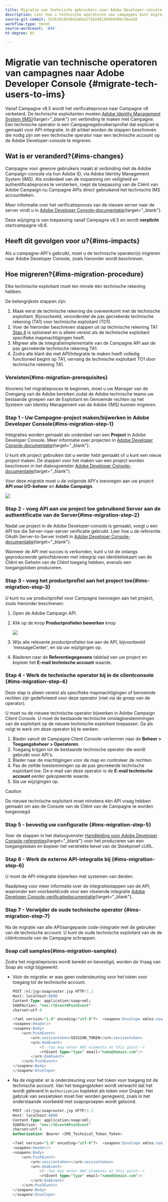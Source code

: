 ```yaml
---
title: Migratie van technische gebruikers naar Adobe Developer-console
description: Leer hoe u technische operatoren van campagnes kunt migreren naar een technische account op de Adobe Developer-console
source-git-commit: 35263dc042642a6ba2f162461364b9399c30ad18
workflow-type: tm+mt
source-wordcount: '894'
ht-degree: 0%

---
```


# Migratie van technische operatoren van campagnes naar Adobe Developer Console {#migrate-tech-users-to-ims}

Vanaf Campagne v8.5 wordt het verificatieproces naar Campagne v8 verbeterd. De technische exploitanten moeten [Adobe Identity Management System (IMS)](https://helpx.adobe.com/enterprise/using/identity.html){target="_blank"} om verbinding te maken met Campagne. Een technische operator is een Campagnegebruikersprofiel dat expliciet is gemaakt voor API-integratie. In dit artikel worden de stappen beschreven die nodig zijn om een technische operator naar een technische account op de Adobe Developer-console te migreren.

## Wat is er veranderd?{#ims-changes}

Campagne voor gewone gebruikers maakt al verbinding met de Adobe Campaign-console via hun Adobe ID, via Adobe Identity Management System (IMS). Als onderdeel van de inspanning om veiligheid en authentificatieproces te versterken, roept de toepassing van de Cliënt van Adobe Campaign nu Campagne APIs direct gebruikend het technische IMS accountteken.

Meer informatie over het verificatieproces van de nieuwe server naar de server vindt u in [Adobe Developer Console-documentatie](https://developer.adobe.com/developer-console/docs/guides/authentication/ServerToServerAuthentication/){target="_blank"}.

Deze wijziging is van toepassing vanaf Campagne v8.5 en wordt **verplicht** startcampagne v8.6.


## Heeft dit gevolgen voor u?{#ims-impacts}

Als u campagne-API&#39;s gebruikt, moet u de technische operator(s) migreren naar Adobe Developer Console, zoals hieronder wordt beschreven.

## Hoe migreren?{#ims-migration-procedure}

Elke technische exploitant moet ten minste één technische rekening hebben.

De belangrijkste stappen zijn:

1. Maak eerst de technische rekening die overeenkomt met de technische exploitant. Bijvoorbeeld, veronderstel de pas gecreëerde technische rekening (TA1) voor technische exploitant (TO1).
1. Voer de hieronder beschreven stappen uit op technische rekening TA1
   [Stap 4](#ims-migration-step-4) is optioneel en is alleen vereist als de technische exploitant specifieke mapmachtigingen heeft.
1. Migreer alle de integratieimplementatie van de Campagne API aan de pas gecreëerde technische rekening TA1.
1. Zodra alle klant die met API/Integratie te maken heeft volledig functioneel begint op TA1, vervang de technische exploitant TO1 door technische rekening TA1.

### Vereisten{#ims-migration-prerequisites}

Alvorens het migratieproces te beginnen, moet u uw Manager van de Overgang van de Adobe bereiken zodat de Adobe technische teams uw bestaande groepen van de Exploitant en Genoemde rechten op het Systeem van Identity Management van de Adobe (IMS) kunnen migreren.

### Stap 1 - Uw Campagne-project maken/bijwerken in Adobe Developer Console{#ims-migration-step-1}

Integraties worden gemaakt als onderdeel van een **Project** in Adobe Developer Console. Meer informatie over projecten in [Adobe Developer Console-documentatie](https://developer.adobe.com/developer-console/docs/guides/projects/){target="_blank"}.

U kunt elk project gebruiken dat u eerder hebt gemaakt of u kunt een nieuw project maken. De stappen voor het maken van een project worden beschreven in het dialoogvenster [Adobe Developer Console-documentatie](https://developer.adobe.com/developer-console/docs/guides/getting-started/){target="_blank"}.

Voor deze migratie moet u de volgende API&#39;s toevoegen aan uw project: **API voor I/O-beheer** en **Adobe Campaign**.

![](assets/do-not-localize/ims-products-and-services.png)


### Stap 2 - voeg API aan uw project toe gebruikend Server aan de authentificatie van de Server{#ims-migration-step-2}

Nadat uw project in de Adobe Developer-console is gemaakt, voegt u een API toe die Server-naar-server verificatie gebruikt. Leer hoe u de referentie OAuth Server-to-Server instelt in [Adobe Developer Console-documentatie](https://developer.adobe.com/developer-console/docs/guides/authentication/ServerToServerAuthentication/implementation/){target="_blank"}.

Wanneer de API met succes is verbonden, kunt u tot de onlangs geproduceerde geloofsbrieven met inbegrip van identiteitskaart van de Cliënt en Geheim van de Cliënt toegang hebben, evenals een toegangstoken produceren.

### Stap 3 - voeg het productprofiel aan het project toe{#ims-migration-step-3}

U kunt nu uw productprofiel voor Campagne toevoegen aan het project, zoals hieronder beschreven:

1. Open de Adobe Campaign API.
1. Klik op de knop **Productprofielen bewerken** knop

   ![](assets/do-not-localize/ims-edit-api.png)

1. Wijs alle relevante productprofielen toe aan de API, bijvoorbeeld &#39;messageCenter&#39;, en sla uw wijzigingen op.
1. Bladeren naar de **Referentiegegevens** tabblad van uw project en kopieer het **E-mail technische account** waarde.

### Stap 4 - Werk de technische operator bij in de clientconsole {#ims-migration-step-4}

Deze stap is alleen vereist als specifieke mapmachtigingen of benoemde rechten zijn gedefinieerd voor deze operator (niet via de groep van de operator).

U moet nu de nieuwe technische operator bijwerken in Adobe Campaign Client Console. U moet de bestaande technische omslagtoestemmingen van de exploitant op de nieuwe technische exploitant toepassen.
Ga als volgt te werk om deze operator bij te werken:

1. Blader vanuit de Campagne Client Console-verkenner naar de **Beheer > Toegangsbeheer > Operatoren**.
1. Toegang krijgen tot de bestaande technische operator die wordt gebruikt voor API&#39;s.
1. Blader naar de machtigingen voor de map en controleer de rechten.
1. Pas de zelfde toestemmingen op de pas gecreëerde technische exploitant toe. De e-mail van deze operator is de **E-mail technische account** eerder gekopieerde waarde.
1. Sla uw wijzigingen op.


>[!CAUTION]
>
>De nieuwe technische exploitant moet minstens één API vraag hebben gemaakt om aan de Console van de Cliënt van de Campagne te worden toegevoegd.
>

<!--

>[!CAUTION]
>
>After updating the authentication type for the technical operator, all API integrations with this technical operator will stop working. You must [update your API integrations](#ims-migration-step-6). 

To update the technical operator authentication mode to IMS, follow these steps:

1. From Campaign Client Console explorer, browse to the **Administration > Access Management > Operators**.
1. Edit the existing technical operator used for APIs.
1. Replace the **Name (login)** of this technical operator by the technical account email retrieved earlier.
1. Browse to the **Edit** button on the top left beside **File**, and select **Edit the XML source**.
1. Update the authentication mode to `ims`, as follows:

    ```javascript
    <operator 
    ...
        <access authenticationType="ims" ...
        ...
        </access>
    ...
    </operator>
    ```

1. Save your changes.

You can also update the technical operator programmatically, using SQL scripts or Campaign APIs. These modes help you automate the steps which update operator's name with associated Technical account email address and/or authentication type. 

* Use the following **SQL Script** to replace operator's name with associated email:

    ```sql
    UPDATE xtkoperator
    SET sauthenticationtype = 'ims',
            sname = '{email}'
    WHERE sname = '{name}' AND itype = 0;
    ```

* Use the following `queryDef.ExecuteQuery` **Campaign API** to fetch id of an operator for given technical operator:

    ```javascript
    <?xml version="1.0" encoding="utf-8"?>
    <soap:Envelope xmlns:soap="http://schemas.xmlsoap.org/soap/envelope/">
        <soap:Body>
            <ExecuteQuery xmlns="urn:xtk:queryDef">
                <sessiontoken>{session_token}</sessiontoken>
                <entity>
                    <queryDef schema="xtk:operator" operation="select">
                        <select>
                            <node expr="@id"/>
                        </select>
                        <where>
                            <condition expr="@name='{name}'"/>
                            <condition expr="@type=0"/>
                        </where>
                    </queryDef>
                </entity>
            </ExecuteQuery>
        </soap:Body>
    </soap:Envelope>
    ```

* Use the following `session.Write` **Campaign API** to update name with given technical account email address:

    ```javascript
    <?xml version="1.0" encoding="utf-8"?>
    <soap:Envelope xmlns:soap="http://schemas.xmlsoap.org/soap/envelope/">
        <soap:Body>
            <Write xmlns="urn:xtk:session">
                <sessiontoken>{session_token}</sessiontoken>
                <domDoc xsi:type='ns:Element' SOAP-ENV:encodingStyle='http://xml.apache.org/xml-soap/literalxml'>
                    <operator _operation="update" id="{id}" name="{email}" xtkschema="xtk:operator">
                        <access authenticationType="ims" />
                    </operator>
                </domDoc>
            </Write>
        </soap:Body>
    </soap:Envelope>
    ```
-->

### Stap 5 - bevestig uw configuratie {#ims-migration-step-5}

Voer de stappen in het dialoogvenster [Handleiding voor Adobe Developer Console-referenties](https://developer.adobe.com/developer-console/docs/guides/authentication/ServerToServerAuthentication/implementation/#generate-access-tokens){target="_blank"} voor het produceren van een toegangstoken en kopieer het verstrekte bevel van de Steekproef cURL.


### Stap 6 - Werk de externe API-integratie bij {#ims-migration-step-6}

U moet de API-integratie bijwerken met systemen van derden.

Raadpleeg voor meer informatie over de integratiestappen van de API, waaronder een voorbeeldcode voor een vloeiende integratie [Adobe Developer Console-verificatiedocumentatie](https://developer.adobe.com/developer-console/docs/guides/authentication/ServerToServerAuthentication/){target="_blank"}.


### Stap 7 - Verwijder de oude technische operator {#ims-migration-step-7}


Na de migratie van alle API/aangepaste code-integratie met de gebruiker van de technische account. U kunt de oude technische exploitant van de de cliëntconsole van de Campagne schrappen.

### Soap call samples{#ims-migration-samples}

Zodra het migratieproces wordt bereikt en bevestigd, worden de Vraag van Soap als volgt bijgewerkt:

* Vóór de migratie: er was geen ondersteuning voor het token voor toegang tot de technische account.

  ```sql
  POST /nl/jsp/soaprouter.jsp HTTP/1.1
  Host: localhost:8080
  Content-Type: application/soap+xml;
  SOAPAction: "nms:rtEvent#PushEvent"
  charset=utf-8
  
  <?xml version="1.0" encoding="utf-8"?>  <soapenv:Envelope xmlns:soapenv="http://schemas.xmlsoap.org/soap/envelope/" xmlns:urn="urn:nms:rtEvent">
  <soapenv:Header/>
  <soapenv:Body>
      <urn:PushEvent>
          <urn:sessiontoken>SESSION_TOKEN</urn:sessiontoken>
          <urn:domEvent>
              <!--You may enter ANY elements at this point-->
              <rtEvent type="type" email="name@domain.com"/>
          </urn:domEvent>
      </urn:PushEvent>
  </soapenv:Body>
  </soapenv:Envelope>
  ```

* Na de migratie: er is ondersteuning voor het token voor toegang tot de technische account. Van het toegangstoken wordt verwacht dat het wordt geleverd in `Authorization` koptekst als token voor Drager. Het gebruik van sessietoken moet hier worden genegeerd, zoals in het onderstaande voorbeeld met soapoproepen wordt getoond.

  ```sql
  POST /nl/jsp/soaprouter.jsp HTTP/1.1
  Host: localhost:8080
  Content-Type: application/soap+xml;
  SOAPAction: "nms:rtEvent#PushEvent"
  charset=utf-8
  Authorization: Bearer <IMS_Technical_Token_Token>
  
  <?xml version="1.0" encoding="utf-8"?>  <soapenv:Envelope xmlns:soapenv="http://schemas.xmlsoap.org/soap/envelope/" xmlns:urn="urn:nms:rtEvent">
  <soapenv:Header/>
  <soapenv:Body>
      <urn:PushEvent>
          <urn:sessiontoken></urn:sessiontoken>
          <urn:domEvent>
              <!--You may enter ANY elements at this point-->
              <rtEvent type="type" email="name@domain.com"/>
          </urn:domEvent>
      </urn:PushEvent>
  </soapenv:Body>
  </soapenv:Envelope>
  ```
